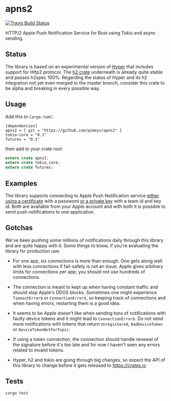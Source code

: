 # apns2

[![Travis Build Status](https://travis-ci.org/pimeys/apns2.svg?branch=master)](https://travis-ci.org/pimeys/apns2)

HTTP/2 Apple Push Notification Service for Rust using Tokio and async sending.

## Status

The library is based on an experimental version of
[Hyper](https://github.com/hyperium/hyper) that includes support for Http2
protocol. The [h2 crate](https://github.com/carllerche/h2) underneath is already
quite stable and passes h2spec 100%. Regarding the status of Hyper and its h2
integration not yet even merged to the master branch, consider this crate to be
alpha and breaking in every possible way.

## Usage

Add this to `Cargo.toml`:

```
[dependencies]
apns2 = { git = "https://github.com/pimeys/apns2" }
tokio-core = "0.1"
futures = "0.1"
```

then add to your crate root:

```rust
extern crate apns2;
extern crate tokio_core;
extern crate futures;
```

## Examples

The library supports connecting to Apple Push Notification service [either using
a
certificate](https://github.com/pimeys/apns2/blob/master/examples/certificate_client.rs)
with a password [or a private
key](https://github.com/pimeys/apns2/blob/master/examples/token_client.rs) with
a team id and key id. Both are available from your Apple account and with both
it is possible to send push notifications to one application.

## Gotchas

We've been pushing some millions of notifications daily through this library and are quite happy with it. Some things to know, if you're evaluating the library for production use:

* For one app, six connections is more than enough. One gets along well with less connections if fail-safety is not an issue. Apple gives arbitrary limits for connections per app; you should not use hundreds of connections.

* The connection is meant to kept up when having constant traffic and should stop Apple's DDOS blocks. Sometimes one might experience `TimeoutError`s or `ConnectionError`s, so keeping track of connections and when having errors, restarting them is a good idea.

* It seems to be Apple doesn't like when sending tons of notifications with faulty device tokens and it might lead to `ConnectionError`s. Do not send more notifications with tokens that return `Unregistered`, `BadDeviceToken` or `DeviceTokenNotForTopic`.

* If using a token connection, the connection should handle renewal of the signature before it's too late and for now I haven't seen any errors related to invalid tokens.

* Hyper, h2 and tokio are going through big changes, so expect the API of this library to change before it gets released to https://crates.io

## Tests

`cargo test`
